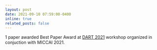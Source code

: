 ```yaml
---
layout: post
date: 2021-09-10 07:59:00-0400
inline: true
related_posts: false
---
```


1 paper awarded Best Paper Award at [DART 2021](https://sites.google.com/view/dart2021/home) workshop organized in conjuction with MICCAI 2021.
